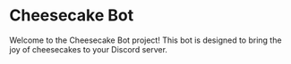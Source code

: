 # Cheesecake Bot

Welcome to the Cheesecake Bot project! This bot is designed to bring the joy of cheesecakes to your Discord server.
